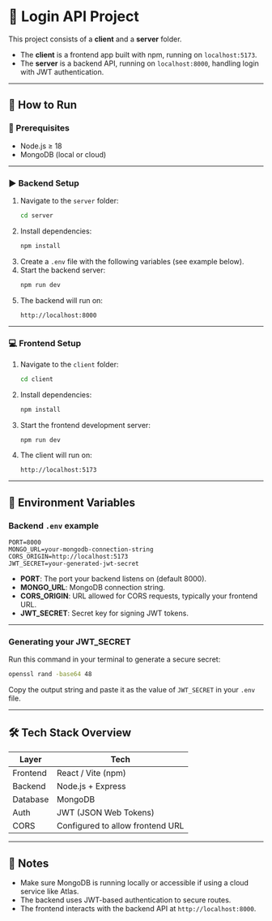 # 🔐 Login API Project

This project consists of a **client** and a **server** folder.

- The **client** is a frontend app built with npm, running on `localhost:5173`.
- The **server** is a backend API, running on `localhost:8000`, handling login with JWT authentication.

---

## 🚀 How to Run

### 🔧 Prerequisites

- Node.js ≥ 18
- MongoDB (local or cloud)

---

### ▶️ Backend Setup

1. Navigate to the `server` folder:
   ```bash
   cd server
   ```
2. Install dependencies:
   ```bash
   npm install
   ```
3. Create a `.env` file with the following variables (see example below).
4. Start the backend server:
   ```bash
   npm run dev
   ```
5. The backend will run on:
   ```
   http://localhost:8000
   ```

---

### 💻 Frontend Setup

1. Navigate to the `client` folder:
   ```bash
   cd client
   ```
2. Install dependencies:
   ```bash
   npm install
   ```
3. Start the frontend development server:
   ```bash
   npm run dev
   ```
4. The client will run on:
   ```
   http://localhost:5173
   ```

---

## 🔐 Environment Variables

### Backend `.env` example

```env
PORT=8000
MONGO_URL=your-mongodb-connection-string
CORS_ORIGIN=http://localhost:5173
JWT_SECRET=your-generated-jwt-secret
```

- **PORT**: The port your backend listens on (default 8000).
- **MONGO_URL**: MongoDB connection string.
- **CORS_ORIGIN**: URL allowed for CORS requests, typically your frontend URL.
- **JWT_SECRET**: Secret key for signing JWT tokens.

---

### Generating your JWT_SECRET

Run this command in your terminal to generate a secure secret:

```bash
openssl rand -base64 48
```

Copy the output string and paste it as the value of `JWT_SECRET` in your `.env` file.

---

## 🛠️ Tech Stack Overview

| Layer    | Tech                             |
| -------- | -------------------------------- |
| Frontend | React / Vite (npm)               |
| Backend  | Node.js + Express                |
| Database | MongoDB                          |
| Auth     | JWT (JSON Web Tokens)            |
| CORS     | Configured to allow frontend URL |

---

## 📝 Notes

- Make sure MongoDB is running locally or accessible if using a cloud service like Atlas.
- The backend uses JWT-based authentication to secure routes.
- The frontend interacts with the backend API at `http://localhost:8000`.
